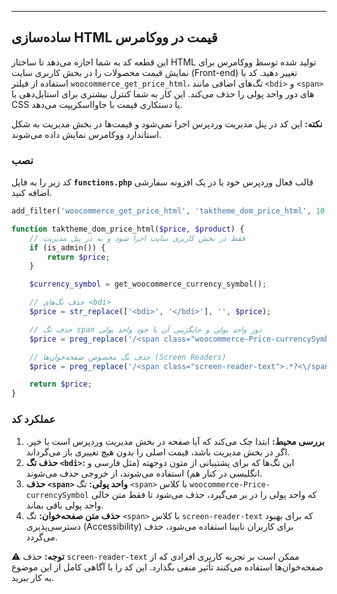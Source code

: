 
-----

## ساده‌سازی HTML قیمت در ووکامرس

این قطعه کد به شما اجازه می‌دهد تا ساختار HTML تولید شده توسط ووکامرس برای نمایش قیمت محصولات را در بخش کاربری سایت (Front-end) تغییر دهید. کد با استفاده از فیلتر `woocommerce_get_price_html`، تگ‌های اضافی مانند `<bdi>` و `<span>` های دور واحد پولی را حذف می‌کند. این کار به شما کنترل بیشتری برای استایل‌دهی با CSS یا دستکاری قیمت با جاوااسکریپت می‌دهد.

**نکته:** این کد در پنل مدیریت وردپرس اجرا نمی‌شود و قیمت‌ها در بخش مدیریت به شکل استاندارد ووکامرس نمایش داده می‌شوند.

### نصب

کد زیر را به فایل **`functions.php`** قالب فعال وردپرس خود یا در یک افزونه سفارشی اضافه کنید.

```php
add_filter('woocommerce_get_price_html', 'taktheme_dom_price_html', 10, 2);

function taktheme_dom_price_html($price, $product) {
    // فقط در بخش کاربری سایت اجرا شود و نه در پنل مدیریت
    if (is_admin()) {
        return $price;
    }

    $currency_symbol = get_woocommerce_currency_symbol();

    // حذف تگ‌های <bdi>
    $price = str_replace(['<bdi>', '</bdi>'], '', $price);

    // حذف تگ span دور واحد پولی و جایگزینی آن با خود واحد پولی
    $price = preg_replace('/<span class="woocommerce-Price-currencySymbol">.*?<\/span>/', $currency_symbol, $price);

    // حذف تگ مخصوص صفحه‌خوان‌ها (Screen Readers)
    $price = preg_replace('/<span class="screen-reader-text">.*?<\/span>/', '', $price);

    return $price;
}
```

### عملکرد کد

1.  **بررسی محیط:** ابتدا چک می‌کند که آیا صفحه در بخش مدیریت وردپرس است یا خیر. اگر در بخش مدیریت باشد، قیمت اصلی را بدون هیچ تغییری باز می‌گرداند.
2.  **حذف تگ `<bdi>`:** این تگ‌ها که برای پشتیبانی از متون دوجهته (مثل فارسی و انگلیسی در کنار هم) استفاده می‌شوند، از خروجی حذف می‌شوند.
3.  **حذف `<span>` واحد پولی:** تگ `<span>` با کلاس `woocommerce-Price-currencySymbol` که واحد پولی را در بر می‌گیرد، حذف می‌شود تا فقط متن خالی واحد پولی باقی بماند.
4.  **حذف متن صفحه‌خوان:** تگ `<span>` با کلاس `screen-reader-text` که برای بهبود دسترسی‌پذیری (Accessibility) برای کاربران نابینا استفاده می‌شود، حذف می‌گردد.

⚠️ **توجه:** حذف `screen-reader-text` ممکن است بر تجربه کاربری افرادی که از صفحه‌خوان‌ها استفاده می‌کنند تأثیر منفی بگذارد. این کد را با آگاهی کامل از این موضوع به کار ببرید.
